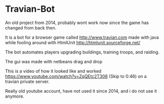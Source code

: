 # Travian-Bot

An old project from 2014, probably wont work now since the game has changed from back then.

It is a bot for a browser game called http://www.travian.com made with java while fooling around with HtmlUnit http://htmlunit.sourceforge.net/

The bot automates players upgrading buildings, training troops, and raiding.

The gui was made with netbeans drag and drop

This is a video of how it looked like and worked https://www.youtube.com/watch?v=ZqQEtc2T308 (Skip to 0:46) on a travian private server.

Really old youtube account, have not used it since 2014, and i do not use it anymore.
